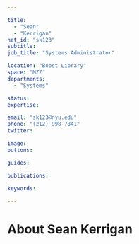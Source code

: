 ```yaml
---

title:
  - "Sean"
  - "Kerrigan"
net_id: "sk123"
subtitle: 
job_title: "Systems Administrator"

location: "Bobst Library"
space: "MZZ"
departments:
  - "Systems"

status: 
expertise:

email: "sk123@nyu.edu"
phone: "(212) 998-7841"
twitter: 

image: 
buttons:

guides:

publications:

keywords:

---
```


# About Sean Kerrigan


